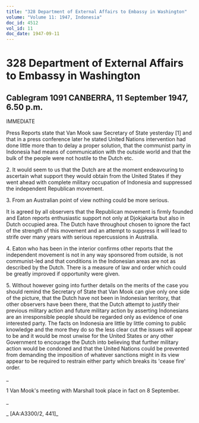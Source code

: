 ```yaml
---
title: "328 Department of External Affairs to Embassy in Washington"
volume: "Volume 11: 1947, Indonesia"
doc_id: 4512
vol_id: 11
doc_date: 1947-09-11
---
```


# 328 Department of External Affairs to Embassy in Washington

## Cablegram 1091 CANBERRA, 11 September 1947, 6.50 p.m.

IMMEDIATE

Press Reports state that Van Mook saw Secretary of State yesterday [1] and that in a press conference later he stated United Nations intervention had done little more than to delay a proper solution, that the communist party in Indonesia had means of communication with the outside world and that the bulk of the people were not hostile to the Dutch etc.

2\. It would seem to us that the Dutch are at the moment endeavouring to ascertain what support they would obtain from the United States if they went ahead with complete military occupation of Indonesia and suppressed the independent Republican movement.

3\. From an Australian point of view nothing could be more serious.

It is agreed by all observers that the Republican movement is firmly founded and Eaton reports enthusiastic support not only at Djokjakarta but also in Dutch occupied area. The Dutch have throughout chosen to ignore the fact of the strength of this movement and an attempt to suppress it will lead to strife over many years with serious repercussions in Australia.

4\. Eaton who has been in the interior confirms other reports that the independent movement is not in any way sponsored from outside, is not communist-led and that conditions in the Indonesian areas are not as described by the Dutch. There is a measure of law and order which could be greatly improved if opportunity were given.

5\. Without however going into further details on the merits of the case you should remind the Secretary of State that Van Mook can give only one side of the picture, that the Dutch have not been in Indonesian territory, that other observers have been there, that the Dutch attempt to justify their previous military action and future military action by asserting Indonesians are an irresponsible people should be regarded only as evidence of one interested party. The facts on Indonesia are little by little coming to public knowledge and the more they do so the less clear cut the issues will appear to be and it would be most unwise for the United States or any other Government to encourage the Dutch into believing that further military action would be condoned and that the United Nations could be prevented from demanding the imposition of whatever sanctions might in its view appear to be required to restrain either party which breaks its 'cease fire' order.

_

1 Van Mook's meeting with Marshall took place in fact on 8 September.

_

_ [AA:A3300/2, 441]_
